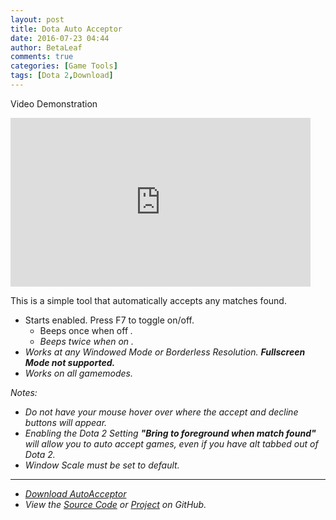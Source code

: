 ```yaml
---
layout: post
title: Dota Auto Acceptor
date: 2016-07-23 04:44
author: BetaLeaf
comments: true
categories: [Game Tools]
tags: [Dota 2,Download]
---
```

Video Demonstration
<iframe src="https://www.youtube.com/embed/KQzyCS31Zg0?autoplay=1" width="480" height="270" frameborder="0" allowfullscreen="allowfullscreen"></iframe>  

This is a simple tool that automatically accepts any matches found.  

  - Starts enabled. Press F7 to toggle on/off.  
    - Beeps once when off <i class="fa fa-toggle-off"/>.  
    - Beeps twice when on <i class="fa fa-toggle-on"/>.  
  - Works at any Windowed Mode or Borderless Resolution. **Fullscreen Mode not supported.**  
  - Works on all gamemodes.  

Notes:  

  - Do not have your mouse hover over where the accept and decline buttons will appear.  
  - Enabling the Dota 2 Setting **"Bring to foreground when match found"** will allow you to auto accept games, even if you have alt tabbed out of Dota 2.  
  - Window Scale must be set to default.  

  ---

  - [<i class="fa fa-download"></i> Download AutoAcceptor](https://github.com/BetaLeaf/Dota-2-Game-Tools/blob/master/AutoAcceptor.exe?raw=true)  
  - View the [<i class="fa fa-file-code-o"></i> Source Code](https://github.com/BetaLeaf/Dota-2-Game-Tools/blob/master/AutoAcceptor.au3) or [<i class="fa fa-code-fork"></i> Project](https://github.com/BetaLeaf/Dota-2-Game-Tools) on <i class="fa fa-github"></i> GitHub.  